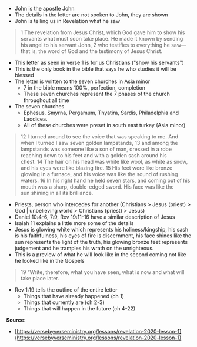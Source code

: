- John is the apostle John
- The details in the letter are not spoken to John, they are shown
- John is telling us in Revelation what he saw

> 1 The revelation from Jesus Christ, which God gave him to show his servants what must soon take place. He made it known by sending his angel to his servant John, 2 who testifies to everything he saw—that is, the word of God and the testimony of Jesus Christ.

- This letter as seen in verse 1 is for us Christians ("show his servants")
- This is the only book in the bible that says he who studies it will be blessed
- The letter is written to the seven churches in Asia minor
	- 7 in the bible means 100%, perfection, completion
	- These seven churches represent the 7 phases of the church throughout all time
- The seven churches
	- Ephesus, Smyrna, Pergamum, Thyatira, Sardis, Philadelphia and Laodicea.
	- All of these churches were preset in south east turkey (Asia minor)

> 12 I turned around to see the voice that was speaking to me. And when I turned I saw seven golden lampstands, 13 and among the lampstands was someone like a son of man, dressed in a robe reaching down to his feet and with a golden sash around his chest. 14 The hair on his head was white like wool, as white as snow, and his eyes were like blazing fire. 15 His feet were like bronze glowing in a furnace, and his voice was like the sound of rushing waters. 16 In his right hand he held seven stars, and coming out of his mouth was a sharp, double-edged sword. His face was like the sun shining in all its brilliance.

- Priests, person who intercedes for another (Christians > Jesus (priest) > God | unbelieving world > Christians (priest) > Jesus)
- Daniel 10:4-6, 7:9, Rev 19:11-16 have a similar description of Jesus
- Isaiah 11 explains a little more some of the details
- Jesus is glowing white which represents his holiness/kingship, his sash is his faithfulness, his eyes of fire is discernment, his face shines like the sun represents the light of the truth, his glowing bronze feet represents judgement and he tramples his wrath on the unrighteous.
- This is a preview of what he will look like in the second coming not like he looked like in the Gospels

> 19 “Write, therefore, what you have seen, what is now and what will take place later.

- Rev 1:19 tells the outline of the entire letter
	- Things that have already happened (ch 1)
	- Things that currently are (ch 2-3)
	- Things that will happen in the future (ch 4-22) 

**Source:**
- [https://versebyverseministry.org/lessons/revelation-2020-lesson-1](https://versebyverseministry.org/lessons/revelation-2020-lesson-1)